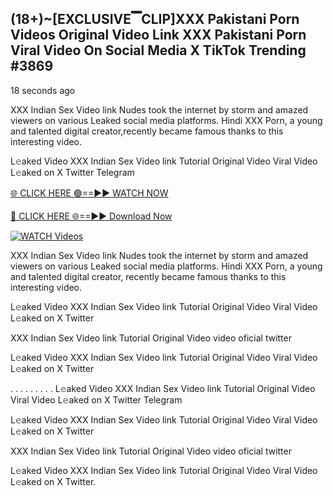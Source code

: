 ## (18+)~[EXCLUSIVE▔CLIP]XXX Pakistani Porn Videos Original Video Link XXX Pakistani Porn Viral Video On Social Media X TikTok Trending #3869

18 seconds ago

XXX Indian Sex Video link Nudes took the internet by storm and amazed viewers on various Leaked social media platforms. Hindi XXX Porn, a young and talented digital creator,recently became famous thanks to this interesting video.

L𝚎aked Video XXX Indian Sex Video link Tutorial Original Video Viral Video L𝚎aked on X Twitter Telegram

[🌐 CLICK HERE 🟢==►► WATCH NOW](https://dekho-ki-hoy-07-2k25.blogspot.com/2025/01/viral-tv.html)

[🔴 CLICK HERE 🌐==►► Download Now](https://dekho-ki-hoy-07-2k25.blogspot.com/2025/01/viral-tv.html)

[![WATCH Videos](https://i.imgur.com/PlrYii1.png)](https://dekho-ki-hoy-07-2k25.blogspot.com/2025/01/viral-tv.html)

XXX Indian Sex Video link Nudes took the internet by storm and amazed viewers on various Leaked social media platforms. Hindi XXX Porn, a young and talented digital creator, recently became famous thanks to this interesting video.

L𝚎aked Video XXX Indian Sex Video link Tutorial Original Video Viral Video L𝚎aked on X Twitter

XXX Indian Sex Video link Tutorial Original Video video oficial twitter

L𝚎aked Video XXX Indian Sex Video link Tutorial Original Video Viral Video L𝚎aked on X Twitter

. . . . . . . . . L𝚎aked Video XXX Indian Sex Video link Tutorial Original Video Viral Video L𝚎aked on X Twitter Telegram

L𝚎aked Video XXX Indian Sex Video link Tutorial Original Video Viral Video L𝚎aked on X Twitter

XXX Indian Sex Video link Tutorial Original Video video oficial twitter

L𝚎aked Video XXX Indian Sex Video link Tutorial Original Video Viral Video L𝚎aked on X Twitter.